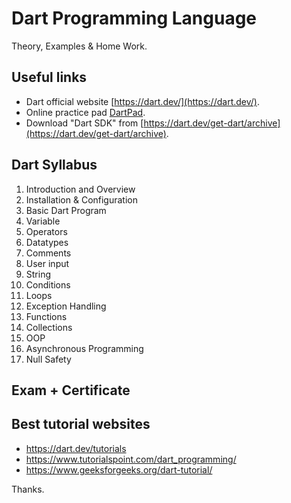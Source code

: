 # Dart Programming Language

Theory, Examples & Home Work.

## Useful links

- Dart official website [https://dart.dev/](https://dart.dev/).
- Online practice pad [DartPad](https://dartpad.dev/?).
- Download "Dart SDK" from [https://dart.dev/get-dart/archive](https://dart.dev/get-dart/archive).

## Dart Syllabus

01. Introduction and Overview
02. Installation & Configuration
03. Basic Dart Program
04. Variable
05. Operators
06. Datatypes
07. Comments
08. User input
09. String
10. Conditions
11. Loops
12. Exception Handling
13. Functions
14. Collections
15. OOP
16. Asynchronous Programming
17. Null Safety

## Exam + Certificate

## Best tutorial websites

- <https://dart.dev/tutorials>
- <https://www.tutorialspoint.com/dart_programming/>
- <https://www.geeksforgeeks.org/dart-tutorial/>

Thanks.
